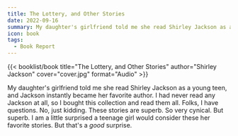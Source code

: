 ```yaml
---
title: The Lottery, and Other Stories
date: 2022-09-16
summary: My daughter's girlfriend told me she read Shirley Jackson as a young teen, and she instantly became her favorite author…
icon: book
tags:
  - Book Report
---
```


{{< booklist/book
title="The Lottery, and Other Stories"
author="Shirley Jackson"
cover="cover.jpg"
format="Audio" >}}

My daughter's girlfriend told me she read Shirley Jackson as a young teen, and Jackson instantly became her favorite author. I had never read any Jackson at all, so I bought this collection and read them all. Folks, I have questions. No, just kidding. These stories are superb. So very cynical. But superb. I am a little surprised a teenage girl would consider these her favorite stories. But that's a *good* surprise.  